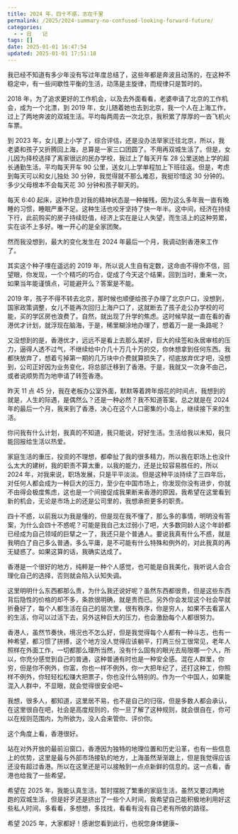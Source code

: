 ```yaml
---
title: 2024 年，四十不惑，志在千里
permalink: /2025/2024-summary-no-confused-looking-forward-future/
categories:
  - - 日　　记
tags: []
date: 2025-01-01 16:47:54
updated: 2025-01-01 17:51:18
---
```

我已经不知道有多少年没有写过年度总结了，这些年都是奔波且动荡的，在这种不稳定中，有一些间歇性平衡的生活，动荡是主旋律，而规律只是暂时的。

2018 年，为了追求更好的工作机会，以及去外面看看，老婆申请了北京的工作机会，成为一个北漂，到 2019 年，女儿随着她也去到北京，我一个人在上海工作，过上了两地奔波的双城生活。平均每两周去一次北京，我积累了厚厚的一沓飞机火车票。

<!--more-->

到 2023 年，女儿要上小学了，综合评估，还是没办法举家迁往北京，所以，我老婆和孩子又折腾回上海，总算是一家三口团圆了。不用再双城生活了。但是，女儿因为择校选择了离家很远的民办学校，我过上了每天开车 28 公里送她上学的超长通勤生活，平均每天开车 90 公里，送女儿上学单程加上下班往返。但是，考虑到每天可以和女儿独处 30 分钟，我觉得就不那么难忍，我挺珍惜这 30 分钟的。多少父母根本不会每天花 30 分钟和孩子聊天的。

每天 6:40 起床，这种作息对我的精神状态是一种摧残，因为这么多年我一直有晚睡的习惯，睡眠严重不足。这种生活也咬牙坚持了快一年半。这中间，经济在持续下行，此前购买的房子持续贬值，经济上实在是让人失望，而生活上的这种劳累，实在谈不上多好。唯一开心的是全家团聚。

然而我没想到，最大的变化发生在 2024 年最后一个月，我调动到香港来工作了。

其实这个种子埋在遥远的 2019 年，所以说人生自有定数，这命由不得你不信，回望眼，你发现，一个个精巧的巧合，促成了今天这个结果，回到当时，重来一次，如果当年能谨慎点，可能避开么？答案是不能。

2019 年，孩子不得不转去北京，那时候也顺便给孩子办理了北京户口，没想到，国家政策调整，女儿不能再次回归上海户口了，这就断去了孩子走公办学校的可能，买的学区房也浪费了。自然，就出现了升学的焦虑。这时候早就一直在看的香港优才计划，就浮现在脑海，于是，稀里糊涂地办理了，想着万一是一条路呢？

又没想到的是，香港优才，远远不是看上去那么美好，巨大的续签和永居审核的压力，逼得人透不过气，不继续给中介几十万几十万的交，你休想拿到任何东西。我都快放弃了，想着亏掉第一期的几万块中介费就算损失了，彻底放弃优才吧，没想到，公司正好因为业务变化，将总部迁移到了香港。于是，我就又一次身不由己，或者说顺势而为地申请了转签香港。

昨天 11 点 45 分，我在老板办公室外面，默默等着跨年烟花的时间点，我想到的就是，人生的际遇，是偶然么？还是一种必然？我不知道答案，总之就是在 2024 年的最后一个月，我来到了香港，决心在这个人口密集的小岛上，继续接下来的生活。

你问我有什么计划，我真的不知道，我只能说，好好生活。生活给我以未知，我只能回报给生活以热爱。

家庭生活的重压，投资的不理想，都牵扯了我的很多精力，所以我在职场上也没什么太大的建树，我的职责不算太重，以我的能力，还是比较容易胜任的，所以 2024 年，对我来说，职场发展，只是平平淡淡。但是这种平淡持续了三四年后，对任何人都会成为一种巨大的压力，至少在中国市场上，你发现你没有进步，你就不由得会极度焦虑，这也是一个间接促成我果断来香港的原因，我希望在这里看到新的机会，无论是市场上的还是公司里的，我想承担更多的职责。

四十不惑，以前我以为我是懂的，但是现在我不懂了，那么多的事情，明明没有答案，为什么会四十不惑呢？可能是我自己太过弱小了吧，大多数同龄人这个年龄都已经成为自己领域的巨擘之一了，我还只是个普通人。要说我真有什么不惑，就是我明白了自己多么普通，多么平庸，是不可能有什么特殊和例外的，对此我真的再无疑惑了。如果这算的话，我确实达成了。

香港是一个很好的地方，纯粹是一种个人感觉，也可能是自我美化，我听说人会合理化自己的选择，否则就会陷入认知失调。

这里明明什么东西都那么贵，为什么我还说好呢？虽然东西都很贵，但是这些东西背后隐性的价格的却不多，条款很明确，就是贵而已。另外你会发现这个社会早就折叠好了，每个人都生活在自己的层次里，很有秩序，你是穷人，如果不去看富人的生活，你可以过活下去，另外这种巨大的压力，也会激励每个人都很努力。

香港人，虽然节奏快，境况也不怎么好，但是我觉得每个人都有一种斗志，也有一种希望，都习惯了拼搏，这个地方没人觉得应该躺平，打两三份工很常见，老年人照样在外面工作，一切都那么理所当然，没有什么固有的眼光去局限哪一个人，所以，你充分感觉到自己的普通，这种普通有时也是一种安全感。混在人群里，你穷，但是你不例外，你富，你也一样不例外，你一大把年纪了，还打这种工，你照样不例外，你轻轻松松赚大把票子，你也没什么特别的。作为一个中国人，如果能混入人群中，不显眼，就会觉得很安全吧~

我想，很多人，都知道，这里居不易，也不是自己的归宿，但是多数人都会承认，在这里很自在吧，社会是高度规则的，你一旦了解了这种规则，就会很自在，你可以在规则范围内，为所欲为，没人会来管你、评价你。

这个角度上看，香港很好。

站在对外开放的最前沿窗口，香港因为独特的地理位置和历史沿革，也有一些信息上的优势，这里是最与外部市场接轨的地方，上海虽然渐渐跟上，但是我觉得应该还没有超过香港。所以在这里还是可以接触到一点点新鲜的信息的。这一点看，香港也给我了一些希望。

希望在 2025 年，我能认真生活，暂时摆脱了繁重的家庭生活，虽然又要过两地跑的双城生活，但是好歹还是挤出了一些个人时间，我希望自己能积极地利用好这些私人时间，多看看，多想想，多找找，看看有没有自己老有所依的路径。

希望 2025 年，大家都好！感谢您看到此行，也祝您身体健康~
